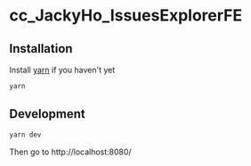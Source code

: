 # cc_JackyHo_IssuesExplorerFE

## Installation

Install [yarn](https://yarnpkg.com/en/) if you haven't yet

```sh
yarn
```

## Development

```sh
yarn dev
```

Then go to http://localhost:8080/
